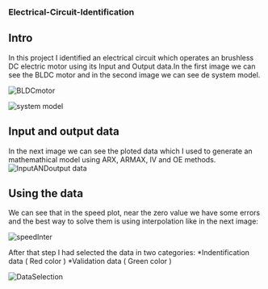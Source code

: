 ### Electrical-Circuit-Identification

## Intro

In this project I identified an electrical circuit which operates an brushless DC electric motor using its Input and Output data.In the first image we can see the BLDC motor and in the second image we can see de system model.

![BLDCmotor](https://user-images.githubusercontent.com/41568927/92150719-8672e280-ee28-11ea-8425-753d031743b6.JPG)

![system model](https://user-images.githubusercontent.com/41568927/92150760-98ed1c00-ee28-11ea-8f20-ac9f21333eef.JPG)

## Input and output data

In the next image we can see the ploted data which I used to generate an mathemathical model using ARX, ARMAX, IV and OE methods.
![InputANDoutput data](https://user-images.githubusercontent.com/41568927/92151118-42cca880-ee29-11ea-9349-f05e0ab8d2ae.JPG)

## Using the data

We can see that in the speed plot, near the zero value we have some errors and the best way to solve them is using interpolation like in the next image:

![speedInter](https://user-images.githubusercontent.com/41568927/92151412-bec6f080-ee29-11ea-94fa-4fee1d85f800.JPG)

After that step I had selected the data in two categories: 
        *Indentification data ( Red color )
        *Validation data ( Green color )
  
![DataSelection](https://user-images.githubusercontent.com/41568927/92151813-63493280-ee2a-11ea-8132-4569a2679d0e.JPG)

